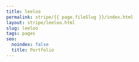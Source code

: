 ```yaml
---
title: leeloo
permalink: stripe/{{ page.fileSlug }}/index.html
layout: stripe/leeloo.html
slug: leeloo
tags: pages
seo:
  noindex: false
  title: Portfolio
---
```




